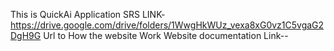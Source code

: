 This is QuickAi Application
SRS LINK-https://drive.google.com/drive/folders/1WwgHkWUz_vexa8xG0vz1C5vgaG2DgH9G
Url to How the website Work
Website documentation Link--
